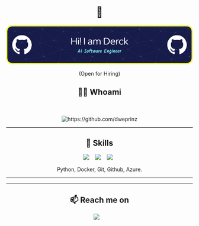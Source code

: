 <!--
**dweprinz/dweprinz** is a ✨ _special_ ✨ repository because its `README.md` (this file) appears on your GitHub profile.

Here are some ideas to get you started:

- 🔭 I’m currently working on ...
- 🌱 I’m currently learning ...
- 👯 I’m looking to collaborate on ...
- 🤔 I’m looking for help with ...
- 💬 Ask me about ...
- 📫 How to reach me: ...
- 😄 Pronouns: ...
- ⚡ Fun fact: ...
-->

<!---Banner-->
<!-- ![banner](https://github.com/LeerLevels/autograde/blob/main/images/leerlevels-banner.jpg) -->


<!-- <a href="https://www.linkedin.com/in/derckprinzhorn/"><img align="left" src="https://raw.githubusercontent.com/yushi1007/yushi1007/main/images/linkedin.svg" alt="Derck Prinzhorn | LinkedIn" width="21px"/></a> -->

<h1 align="center"> 👋 </h1>
<div align="center">
  <img src="github-header-image.png" alt="header"/>
</div>
<p align="center"> (Open for Hiring)</p>

<h2 align="center"> 👨‍💻 Whoami</h2>
<p align="center">
  <samp>
<!--   A highly resourceful computer programmer and well-rounded IT professional with over five years of computing experience, possessing expert knowledge of the software development lifecycle and a solid understanding of technologies required for the development and deployment of highly available and scalable applications, including their networks and infrastructure. -->
  </samp>
  <br> <br>
  <img src="https://komarev.com/ghpvc/?username=dweprinz" alt="https://github.com/dweprinz" />
</p>

<hr>

<h2 align="center"> 🔭 Skills</h2>
<p align="center">
  <img src="https://img.shields.io/badge/node.js%20-%2343853D.svg?&style=for-the-badge&logo=node.js&logoColor=white" />&nbsp;&nbsp;&nbsp;
  <img src="https://img.shields.io/badge/react%20-%2300D9FF.svg?&style=for-the-badge&logo=react&logoColor=white" />&nbsp;&nbsp;&nbsp;
  <img src="https://img.shields.io/badge/tailwind-css%20-%231572B6.svg?&style=for-the-badge&logo=tailwind-css&logoColor=white" />&nbsp;&nbsp;
</p>
<p align="center">Python, Docker, Git, Github, Azure.</p>

<hr>

<hr>

<h2  align="center">📫 Reach me on</h2>
<p align="center">
  <a target="_blank"href="https://www.linkedin.com/in/derckprinzhorn/"><img src="https://img.shields.io/badge/linkedin-%230077B5.svg?&style=for-the-badge&logo=linkedin&logoColor=white" /></a>&nbsp;&nbsp;&nbsp;&nbsp;
</p>
